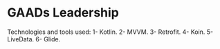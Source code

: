 # GAADs Leadership

Technologies and tools used: 
 1- Kotlin.
 2- MVVM.
 3- Retrofit.
 4- Koin.
 5- LiveData.
 6- Glide.
